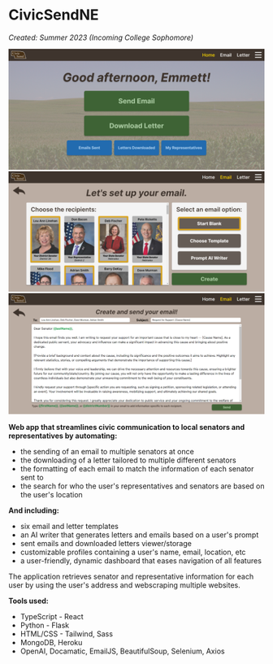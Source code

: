 # CivicSendNE

<i>Created: Summer 2023 (Incoming College Sophomore)</i>

<img src="frontend/public/assets/civicsend 1.png" style="width: 600px" />
<img src="frontend/public/assets/civicsend 2.png" style="width: 600px" />
<img src="frontend/public/assets/civicsend 3.png" style="width: 600px" />

<b>Web app that streamlines civic communication to local senators and representatives by automating:</b>
 - the sending of an email to multiple senators at once
 - the downloading of a letter tailored to multiple different senators
 - the formatting of each email to match the information of each senator sent to
 - the search for who the user's representatives and senators are based on the user's location

<b>And including:</b>
 - six email and letter templates
 - an AI writer that generates letters and emails based on a user's prompt
 - sent emails and downloaded letters viewer/storage
 - customizable profiles containing a user's name, email, location, etc
 - a user-friendly, dynamic dashboard that eases navigation of all features

The application retrieves senator and representative information for each<br/>user by using the user's address and webscraping multiple websites.

  <b>Tools used:</b>
 - TypeScript - React
 - Python - Flask
 - HTML/CSS - Tailwind, Sass
 - MongoDB, Heroku
 - OpenAI, Docamatic, EmailJS, BeautifulSoup, Selenium, Axios
